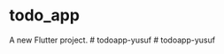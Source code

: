 # todo_app

A new Flutter project.
#   t o d o a p p - y u s u f  
 #   t o d o a p p - y u s u f  
 